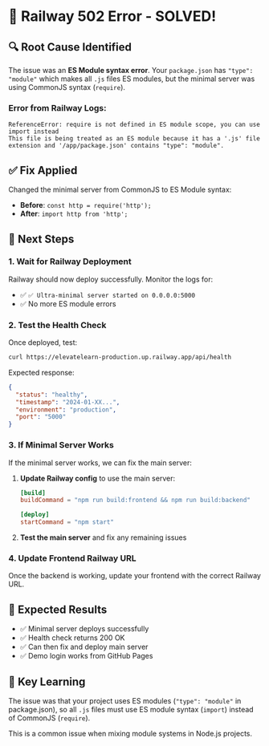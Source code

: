# 🎉 Railway 502 Error - SOLVED!

## 🔍 **Root Cause Identified**

The issue was an **ES Module syntax error**. Your `package.json` has `"type": "module"` which makes all `.js` files ES modules, but the minimal server was using CommonJS syntax (`require`).

### Error from Railway Logs:
```
ReferenceError: require is not defined in ES module scope, you can use import instead
This file is being treated as an ES module because it has a '.js' file extension and '/app/package.json' contains "type": "module".
```

## ✅ **Fix Applied**

Changed the minimal server from CommonJS to ES Module syntax:
- **Before**: `const http = require('http');`
- **After**: `import http from 'http';`

## 🚀 **Next Steps**

### 1. Wait for Railway Deployment
Railway should now deploy successfully. Monitor the logs for:
- ✅ `✅ Ultra-minimal server started on 0.0.0.0:5000`
- ✅ No more ES module errors

### 2. Test the Health Check
Once deployed, test:
```bash
curl https://elevatelearn-production.up.railway.app/api/health
```

Expected response:
```json
{
  "status": "healthy",
  "timestamp": "2024-01-XX...",
  "environment": "production",
  "port": "5000"
}
```

### 3. If Minimal Server Works
If the minimal server works, we can fix the main server:

1. **Update Railway config** to use the main server:
   ```toml
   [build]
   buildCommand = "npm run build:frontend && npm run build:backend"
   
   [deploy]
   startCommand = "npm start"
   ```

2. **Test the main server** and fix any remaining issues

### 4. Update Frontend Railway URL
Once the backend is working, update your frontend with the correct Railway URL.

## 🎯 **Expected Results**

- ✅ Minimal server deploys successfully
- ✅ Health check returns 200 OK
- ✅ Can then fix and deploy main server
- ✅ Demo login works from GitHub Pages

## 📝 **Key Learning**

The issue was that your project uses ES modules (`"type": "module"` in package.json), so all `.js` files must use ES module syntax (`import`) instead of CommonJS (`require`).

This is a common issue when mixing module systems in Node.js projects.
